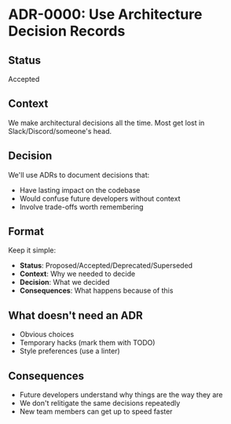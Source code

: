 # ADR-0000: Use Architecture Decision Records

## Status
Accepted

## Context
We make architectural decisions all the time. Most get lost in Slack/Discord/someone's head.

## Decision
We'll use ADRs to document decisions that:
- Have lasting impact on the codebase
- Would confuse future developers without context
- Involve trade-offs worth remembering

## Format
Keep it simple:
- **Status**: Proposed/Accepted/Deprecated/Superseded
- **Context**: Why we needed to decide
- **Decision**: What we decided
- **Consequences**: What happens because of this

## What doesn't need an ADR
- Obvious choices
- Temporary hacks (mark them with TODO)
- Style preferences (use a linter)

## Consequences
- Future developers understand why things are the way they are
- We don't relitigate the same decisions repeatedly
- New team members can get up to speed faster